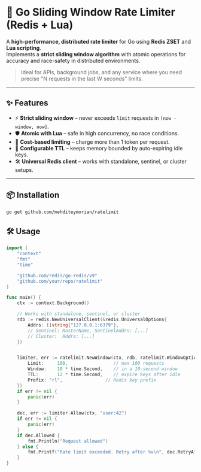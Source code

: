 # 🚦 Go Sliding Window Rate Limiter (Redis + Lua)

A **high-performance, distributed rate limiter** for Go using **Redis ZSET** and **Lua scripting**.  
Implements a **strict sliding window algorithm** with atomic operations for accuracy and race-safety in distributed environments.

> Ideal for APIs, background jobs, and any service where you need precise "N requests in the last W seconds" limits.

---

## ✨ Features

- ⚡ **Strict sliding window** – never exceeds `limit` requests in `(now - window, now]`.
- 🛡 **Atomic with Lua** – safe in high concurrency, no race conditions.
- 🎯 **Cost-based limiting** – charge more than 1 token per request.
- 🔧 **Configurable TTL** – keeps memory bounded by auto-expiring idle keys.
- 🛠 **Universal Redis client** – works with standalone, sentinel, or cluster setups.

---

## 📦 Installation

```bash
go get github.com/mehditeymorian/ratelimit
```

## 🛠 Usage
```go
import (
    "context"
    "fmt"
    "time"

    "github.com/redis/go-redis/v9"
    "github.com/your/repo/ratelimit"
)

func main() {
    ctx := context.Background()

    // Works with standalone, sentinel, or cluster
    rdb := redis.NewUniversalClient(&redis.UniversalOptions{
        Addrs: []string{"127.0.0.1:6379"},
        // Sentinel: MasterName, SentinelAddrs: [...]
        // Cluster:  Addrs: [...]
    })


    limiter, err := ratelimit.NewWindow(ctx, rdb, ratelimit.WindowOptions{
        Limit:     100,                 // max 100 requests
        Window:    10 * time.Second,    // in a 10-second window
        TTL:       12 * time.Second,    // expire keys after idle
        Prefix: "rl",                // Redis key prefix
    })
    if err != nil {
        panic(err)
    }

    dec, err := limiter.Allow(ctx, "user:42")
    if err != nil {
        panic(err)
    }
    if dec.Allowed {
        fmt.Println("Request allowed")
    } else {
        fmt.Printf("Rate limit exceeded. Retry after %v\n", dec.RetryAfter)
    }
}

```
